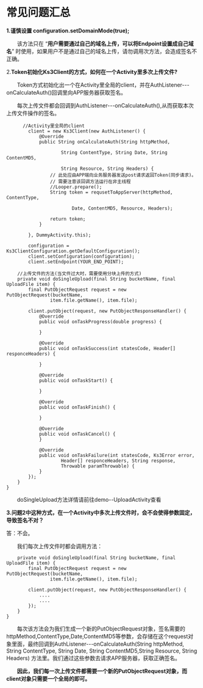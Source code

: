 # 常见问题汇总


**1.谨慎设置  configuration.setDomainMode(true);** 


&ensp;&ensp;&ensp;&ensp;该方法只在 “**用户需要通过自己的域名上传，可以将Endpoint设置成自己域名**” 时使用，如果用户不是通过自己的域名上传，请勿调用次方法，会造成签名不正确。

2.**Token初始化Ks3Client的方式，如何在一个Activity里多次上传文件?**

&ensp;&ensp;&ensp;&ensp;Token方式初始化出一个在Activity里全局的client，并在AuthListener---onCalculateAuth()回调里向APP服务器获取签名。
      
      
&ensp;&ensp;&ensp;&ensp;每次上传文件都会回调到AuthListener---onCalculateAuth(),从而获取本次上传文件操作的签名。
      

```
      //Activity里全局的client
        client = new Ks3Client(new AuthListener() {
            @Override
            public String onCalculateAuth(String httpMethod,

                    String ContentType, String Date, String ContentMD5,

                    String Resource, String Headers) {
                // 此处应由APP端向业务服务器发送post请求返回Token(同步请求)。
                // 需要注意该回调方法运行在非主线程
	        	//Looper.prepare();
                String token = requsetToAppServer(httpMethod, ContentType,

                        Date, ContentMD5, Resource, Headers);

                return token;
            }

        }, DummyActivity.this);
	
        configuration = Ks3ClientConfiguration.getDefaultConfiguration();
        client.setConfiguration(configuration);
        client.setEndpoint(YOUR_END_POINT);
    
    //上传文件的方法(当文件过大时，需要使用分块上传的方式)
	private void doSingleUpload(final String bucketName, final UploadFile item) {
		final PutObjectRequest request = new PutObjectRequest(bucketName,
				item.file.getName(), item.file);

		client.putObject(request, new PutObjectResponseHandler() {
			@Override
			public void onTaskProgress(double progress) {
				
			}

			@Override
			public void onTaskSuccess(int statesCode, Header[] responceHeaders) {
				
			}

			@Override
			public void onTaskStart() {
			
			}

			@Override
			public void onTaskFinish() {

			}

			@Override
			public void onTaskCancel() {
			}

			@Override
			public void onTaskFailure(int statesCode, Ks3Error error,
					Header[] responceHeaders, String response,
					Throwable paramThrowable) {
			}
		});
	}
}
```
&ensp;&ensp;&ensp;&ensp;doSingleUpload方法详情请前往demo--UploadActivity查看

**3.问题2中这种方式，在一个Activity中多次上传文件时，会不会使得参数固定，导致签名不对？**


答：不会。

&ensp;&ensp;&ensp;&ensp;我们每次上传文件时都会调用方法：

```
	private void doSingleUpload(final String bucketName, final UploadFile item) {
		final PutObjectRequest request = new PutObjectRequest(bucketName,
				item.file.getName(), item.file);

		client.putObject(request, new PutObjectResponseHandler() {
			....
			....
		});
	}
}
```

&ensp;&ensp;&ensp;&ensp;每次该方法会为我们生成一个新的PutObjectRequest对象，签名需要的httpMethod,ContentType,Date,ContentMD5等参数，会存储在这个request对象里面，最终回调到AuthListener---onCalculateAuth(String httpMethod, String ContentType, String Date, String ContentMD5,String Resource, String Headers)  方法里。我们通过这些参数去请求APP服务器，获取正确签名。

&ensp;&ensp;&ensp;&ensp;**因此，我们每一次上传文件都需要一个新的PutObjectRequest对象，而client对象只需要一个全局的即可。**
